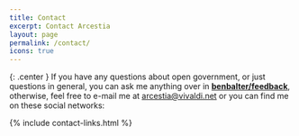 ```yaml
---
title: Contact
excerpt: Contact Arcestia
layout: page
permalink: /contact/
icons: true
---
```


{: .center }
If you have any questions about open government, or just questions in general, you can ask me anything over in **[benbalter/feedback](https://github.com/benbalter/feedback)**, otherwise, feel free to e-mail me at <arcestia@vivaldi.net> or you can find me on these social networks:

{% include contact-links.html %}
